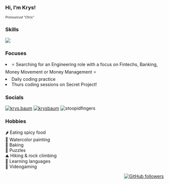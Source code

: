 <h3>Hi, I’m Krys!</h3>
<sub><sup><i>Pronounced "Chris"</i></sup></sub>

<h3>Skills</h3>
<p>
  <a href="https://skillicons.dev">
    <img src="https://skillicons.dev/icons?i=rails,ruby,replit,js,py,vue,vscode,react,bootstrap,github" />
  </a>
</p>

<h3>Focuses</h3>
<li>⭐ Searching for an Engineering role with a focus on Fintechs, Banking, Money Movement or Money Management ⭐</li>
<li>Daily coding practice</li>
<li>Thurs coding sessions on Secret Project!</li>

<h3>Socials</h3>

[![krys.baum](https://img.shields.io/badge/Instagram-%23E4405F.svg?style=plastic)](https://www.instagram.com/krys.baum/)
[![krysbaum](https://img.shields.io/badge/linkedin-%230077B5.svg?style=plastic)](https://www.linkedin.com/in/krysbaum/)
![stoopidfingers](https://img.shields.io/badge/Discord-%235865F2.svg?style=plastic)

<h3>Hobbies</h3>
<p>
  🌶️ Eating spicy food<br>
  🎨 Watercolor painting<br>
  🥐 Baking<br>
  🧩 Puzzles<br>
  ⛰️ Hiking & rock climbing<br>
  📘 Learning languages<br>
  👾 Videogaming<br>
</p>

<div align=right>
  
  [![GitHub followers](https://img.shields.io/github/followers/krysbaum.svg?style=social&label=Follow&maxAge=2592000)](https://github.com/krysbaum?tab=followers)
  
  </div>
